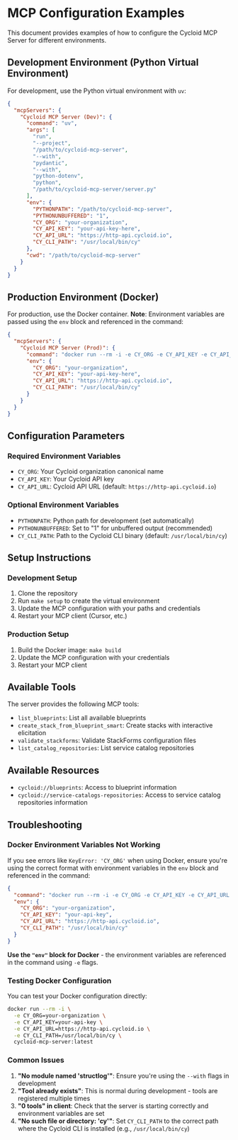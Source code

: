 # MCP Configuration Examples

This document provides examples of how to configure the Cycloid MCP Server for different environments.

## Development Environment (Python Virtual Environment)

For development, use the Python virtual environment with `uv`:

```json
{
  "mcpServers": {
    "Cycloid MCP Server (Dev)": {
      "command": "uv",
      "args": [
        "run",
        "--project",
        "/path/to/cycloid-mcp-server",
        "--with",
        "pydantic",
        "--with",
        "python-dotenv",
        "python",
        "/path/to/cycloid-mcp-server/server.py"
      ],
      "env": {
        "PYTHONPATH": "/path/to/cycloid-mcp-server",
        "PYTHONUNBUFFERED": "1",
        "CY_ORG": "your-organization",
        "CY_API_KEY": "your-api-key-here",
        "CY_API_URL": "https://http-api.cycloid.io",
        "CY_CLI_PATH": "/usr/local/bin/cy"
      },
      "cwd": "/path/to/cycloid-mcp-server"
    }
  }
}
```

## Production Environment (Docker)

For production, use the Docker container. **Note**: Environment variables are passed using the `env` block and referenced in the command:

```json
{
  "mcpServers": {
    "Cycloid MCP Server (Prod)": {
      "command": "docker run --rm -i -e CY_ORG -e CY_API_KEY -e CY_API_URL -e CY_CLI_PATH cycloid-mcp-server:latest",
      "env": {
        "CY_ORG": "your-organization",
        "CY_API_KEY": "your-api-key-here",
        "CY_API_URL": "https://http-api.cycloid.io",
        "CY_CLI_PATH": "/usr/local/bin/cy"
      }
    }
  }
}
```

## Configuration Parameters

### Required Environment Variables

- `CY_ORG`: Your Cycloid organization canonical name
- `CY_API_KEY`: Your Cycloid API key
- `CY_API_URL`: Cycloid API URL (default: `https://http-api.cycloid.io`)

### Optional Environment Variables

- `PYTHONPATH`: Python path for development (set automatically)
- `PYTHONUNBUFFERED`: Set to "1" for unbuffered output (recommended)
- `CY_CLI_PATH`: Path to the Cycloid CLI binary (default: `/usr/local/bin/cy`)

## Setup Instructions

### Development Setup

1. Clone the repository
2. Run `make setup` to create the virtual environment
3. Update the MCP configuration with your paths and credentials
4. Restart your MCP client (Cursor, etc.)

### Production Setup

1. Build the Docker image: `make build`
2. Update the MCP configuration with your credentials
3. Restart your MCP client

## Available Tools

The server provides the following MCP tools:

- `list_blueprints`: List all available blueprints
- `create_stack_from_blueprint_smart`: Create stacks with interactive elicitation
- `validate_stackforms`: Validate StackForms configuration files
- `list_catalog_repositories`: List service catalog repositories

## Available Resources

- `cycloid://blueprints`: Access to blueprint information
- `cycloid://service-catalogs-repositories`: Access to service catalog repositories information

## Troubleshooting

### Docker Environment Variables Not Working

If you see errors like `KeyError: 'CY_ORG'` when using Docker, ensure you're using the correct format with environment variables in the `env` block and referenced in the command:

```json
{
  "command": "docker run --rm -i -e CY_ORG -e CY_API_KEY -e CY_API_URL -e CY_CLI_PATH cycloid-mcp-server:latest",
  "env": {
    "CY_ORG": "your-organization",
    "CY_API_KEY": "your-api-key",
    "CY_API_URL": "https://http-api.cycloid.io",
    "CY_CLI_PATH": "/usr/local/bin/cy"
  }
}
```

**Use the `"env"` block for Docker** - the environment variables are referenced in the command using `-e` flags.

### Testing Docker Configuration

You can test your Docker configuration directly:

```bash
docker run --rm -i \
  -e CY_ORG=your-organization \
  -e CY_API_KEY=your-api-key \
  -e CY_API_URL=https://http-api.cycloid.io \
  -e CY_CLI_PATH=/usr/local/bin/cy \
  cycloid-mcp-server:latest
```

### Common Issues

1. **"No module named 'structlog'"**: Ensure you're using the `--with` flags in development
2. **"Tool already exists"**: This is normal during development - tools are registered multiple times
3. **"0 tools" in client**: Check that the server is starting correctly and environment variables are set
4. **"No such file or directory: 'cy'"**: Set `CY_CLI_PATH` to the correct path where the Cycloid CLI is installed (e.g., `/usr/local/bin/cy`) 